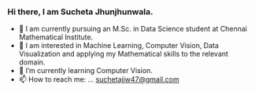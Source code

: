 ### Hi there, I am Sucheta Jhunjhunwala.

- 🔭 I am currently pursuing an M.Sc. in Data Science student at Chennai Mathematical Institute.
- 👀 I am interested in Machine Learning, Computer Vision, Data Visualization and applying my Mathematical skills to the relevant domain.
- 🌱 I’m currently learning Computer Vision.
- 📫 How to reach me: ... suchetajjw47@gmail.com

